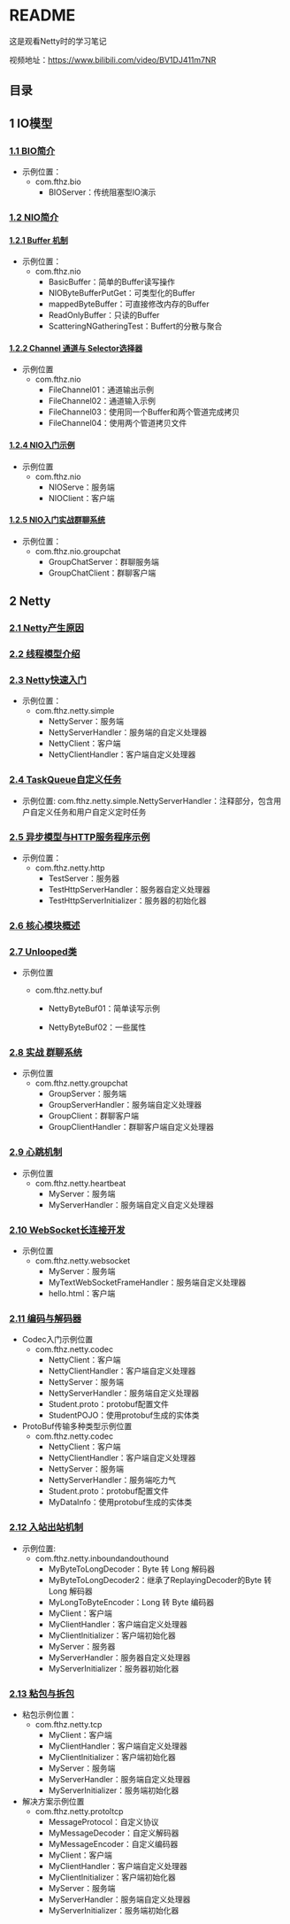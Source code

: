 # README

这是观看Netty时的学习笔记

视频地址：https://www.bilibili.com/video/BV1DJ411m7NR



## 目录

## 1 IO模型

### [1.1 BIO简介](https://blog.csdn.net/baidu_39414557/article/details/113057386)

+ 示例位置：
  + com.fthz.bio
    + BIOServer：传统阻塞型IO演示

### [1.2 NIO简介](https://blog.csdn.net/baidu_39414557/article/details/113057598)

#### [1.2.1 Buffer 机制](https://blog.csdn.net/baidu_39414557/article/details/113057667)

+ 示例位置：
  + com.fthz.nio
    + BasicBuffer：简单的Buffer读写操作
    + NIOByteBufferPutGet：可类型化的Buffer
    + mappedByteBuffer：可直接修改内存的Buffer
    + ReadOnlyBuffer：只读的Buffer
    + ScatteringNGatheringTest：Buffert的分散与聚合

#### [1.2.2 Channel 通道与 Selector选择器](https://blog.csdn.net/baidu_39414557/article/details/113057868)

+ 示例位置
  + com.fthz.nio
    + FileChannel01：通道输出示例
    + FileChannel02：通道输入示例
    + FileChannel03：使用同一个Buffer和两个管道完成拷贝
    + FileChannel04：使用两个管道拷贝文件

#### [1.2.4 NIO入门示例](https://blog.csdn.net/baidu_39414557/article/details/113058091)

+ 示例位置
  + com.fthz.nio
    + NIOServe：服务端
    + NIOClient：客户端

#### [1.2.5 NIO入门实战群聊系统](https://blog.csdn.net/baidu_39414557/article/details/113058102)

+ 示例位置：
  + com.fthz.nio.groupchat
    + GroupChatServer：群聊服务端
    + GroupChatClient：群聊客户端



## 2 Netty

### [2.1 Netty产生原因](https://blog.csdn.net/baidu_39414557/article/details/113058129)

### [2.2 线程模型介绍](https://blog.csdn.net/baidu_39414557/article/details/113058176)

### [2.3 Netty快速入门](https://blog.csdn.net/baidu_39414557/article/details/113058465)

+ 示例位置：
  + com.fthz.netty.simple
    + NettyServer：服务端
    + NettyServerHandler：服务端的自定义处理器
    + NettyClient：客户端
    + NettyClientHandler：客户端自定义处理器

### [2.4 TaskQueue自定义任务](https://blog.csdn.net/baidu_39414557/article/details/113058493)

+ 示例位置: com.fthz.netty.simple.NettyServerHandler：注释部分，包含用户自定义任务和用户自定义定时任务

### [2.5 异步模型与HTTP服务程序示例](https://blog.csdn.net/baidu_39414557/article/details/113058516)

+ 示例位置：
  + com.fthz.netty.http
    + TestServer：服务器
    + TestHttpServerHandler：服务器自定义处理器
    + TestHttpServerInitializer：服务器的初始化器

### [2.6 核心模块概述](https://blog.csdn.net/baidu_39414557/article/details/113058689)

### [2.7 Unlooped类](https://blog.csdn.net/baidu_39414557/article/details/113058718)

+ 示例位置
  + com.fthz.netty.buf
  
    + NettyByteBuf01：简单读写示例
  
    + NettyByteBuf02：一些属性

### [2.8 实战 群聊系统](https://blog.csdn.net/baidu_39414557/article/details/113058744)

+ 示例位置
  + com.fthz.netty.groupchat
    + GroupServer：服务端
    + GroupServerHandler：服务端自定义处理器
    + GroupClient：群聊客户端
    + GroupClientHandler：群聊客户端自定义处理器

### [2.9 心跳机制](https://blog.csdn.net/baidu_39414557/article/details/113058762)

+ 示例位置
  + com.fthz.netty.heartbeat
    + MyServer：服务端
    + MyServerHandler：服务端自定义自定义处理器

### [2.10 WebSocket长连接开发](https://blog.csdn.net/baidu_39414557/article/details/113058817)

+ 示例位置
  + com.fthz.netty.websocket
    + MyServer：服务端
    + MyTextWebSocketFrameHandler：服务端自定义处理器
    + hello.html：客户端

### [2.11 编码与解码器](https://blog.csdn.net/baidu_39414557/article/details/113058848)

+ Codec入门示例位置
  + com.fthz.netty.codec
    + NettyClient：客户端
    + NettyClientHandler：客户端自定义处理器
    + NettyServer：服务端
    + NettyServerHandler：服务端自定义处理器
    + Student.proto：protobuf配置文件
    + StudentPOJO：使用protobuf生成的实体类
+ ProtoBuf传输多种类型示例位置
  + com.fthz.netty.codec
    + NettyClient：客户端
    + NettyClientHandler：客户端自定义处理器
    + NettyServer：服务端
    + NettyServerHandler：服务端吃力气
    + Student.proto：protobuf配置文件
    + MyDataInfo：使用protobuf生成的实体类

### [2.12 入站出站机制](https://blog.csdn.net/baidu_39414557/article/details/113058865)

+ 示例位置:
  + com.fthz.netty.inboundandouthound
    + MyByteToLongDecoder：Byte 转 Long 解码器
    + MyByteToLongDecoder2：继承了ReplayingDecoder的Byte 转 Long 解码器
    + MyLongToByteEncoder：Long 转 Byte 编码器
    + MyClient：客户端
    + MyClientHandler：客户端自定义处理器
    + MyClientInitializer：客户端初始化器
    + MyServer：服务器
    + MyServerHandler：服务器自定义处理器
    + MyServerInitializer：服务器初始化器

### [2.13 粘包与拆包](https://blog.csdn.net/baidu_39414557/article/details/113058876)

+ 粘包示例位置：
  + com.fthz.netty.tcp
    + MyClient：客户端
    + MyClientHandler：客户端自定义处理器
    + MyClientInitializer：客户端初始化器
    + MyServer：服务端
    + MyServerHandler：服务端自定义处理器
    + MyServerInitializer：服务端初始化器
+ 解决方案示例位置
  + com.fthz.netty.protoltcp
    + MessageProtocol：自定义协议
    + MyMessageDecoder：自定义解码器
    + MyMessageEncoder：自定义编码器
    + MyClient：客户端
    + MyClientHandler：客户端自定义处理器
    + MyClientInitializer：客户端初始化器
    + MyServer：服务端
    + MyServerHandler：服务端自定义处理器
    + MyServerInitializer：服务端初始化器



